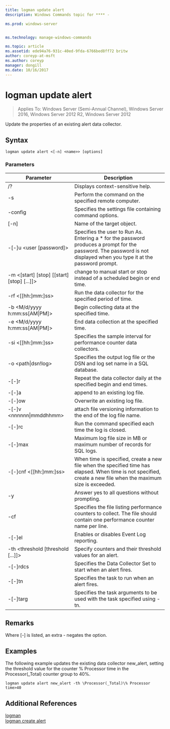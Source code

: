 ```yaml
---
title: logman update alert
description: Windows Commands topic for **** - 

ms.prod: windows-server


ms.technology: manage-windows-commands

ms.topic: article
ms.assetid: ede94a76-931c-40ed-9fda-6766bed8ff72 britw
author: coreyp-at-msft
ms.author: coreyp
manager: dongill
ms.date: 10/16/2017
---
```

# logman update alert

>Applies To: Windows Server (Semi-Annual Channel), Windows Server 2016, Windows Server 2012 R2, Windows Server 2012

Update the properties of an existing alert data collector.  

## Syntax  
```  
logman update alert <[-n] <name>> [options]  
```  
### Parameters  

|                 Parameter                  |                                                                               Description                                                                               |
|--------------------------------------------|-------------------------------------------------------------------------------------------------------------------------------------------------------------------------|
|                     /?                     |                                                                    Displays context-sensitive help.                                                                     |
|             -s <computer name>             |                                                          Perform the command on the specified remote computer.                                                          |
|              -config <value>               |                                                         Specifies the settings file containing command options.                                                         |
|                [-n] <name>                 |                                                                       Name of the target object.                                                                        |
|          -[-]u <user [password]>           | Specifies the user to Run As. Entering a \* for the password produces a prompt for the password. The password is not displayed when you type it at the password prompt. |
| -m <[start] [stop] [[start] [stop] [...]]> |                                                change to manual start or stop instead of a scheduled begin or end time.                                                 |
|             -rf <[[hh:]mm:]ss>             |                                                        Run the data collector for the specified period of time.                                                         |
|     -b <M/d/yyyy h:mm:ss[AM&#124;PM]>      |                                                              Begin collecting data at the specified time.                                                               |
|     -e <M/d/yyyy h:mm:ss[AM&#124;PM]>      |                                                               End data collection at the specified time.                                                                |
|             -si <[[hh:]mm:]ss>             |                                                 Specifies the sample interval for performance counter data collectors.                                                  |
|           -o <path&#124;dsn!log>           |                                              Specifies the output log file or the DSN and log set name in a SQL database.                                               |
|                   -[-]r                    |                                                  Repeat the data collector daily at the specified begin and end times.                                                  |
|                   -[-]a                    |                                                                     append to an existing log file.                                                                     |
|                   -[-]ow                   |                                                                     Overwrite an existing log file.                                                                     |
|        -[-]v <nnnnnn&#124;mmddhhmm>        |                                                   attach file versioning information to the end of the log file name.                                                   |
|               -[-]rc <task>                |                                                         Run the command specified each time the log is closed.                                                          |
|              -[-]max <value>               |                                                 Maximum log file size in MB or maximum number of records for SQL logs.                                                  |
|           -[-]cnf <[[hh:]mm:]ss>           |     When time is specified, create a new file when the specified time has elapsed. When time is not specified, create a new file when the maximum size is exceeded.     |
|                     -y                     |                                                             Answer yes to all questions without prompting.                                                              |
|               -cf <filename>               |                       Specifies the file listing performance counters to collect. The file should contain one performance counter name per line.                        |
|                   -[-]el                   |                                                                Enables or disables Event Log reporting.                                                                 |
|     -th <threshold [threshold [...]]>      |                                                        Specify counters and their threshold values for an alert.                                                        |
|              -[-]rdcs <name>               |                                                     Specifies the Data Collector Set to start when an alert fires.                                                      |
|               -[-]tn <task>                |                                                             Specifies the task to run when an alert fires.                                                              |
|            -[-]targ <argument>             |                                               Specifies the task arguments to be used with the task specified using -tn.                                                |

## Remarks  
Where [-] is listed, an extra - negates the option.  
## <a name=BKMK_examples></a>Examples  
The following example updates the existing data collector new_alert, setting the threshold value for the counter % Processor time in the Processor(_Total) counter group to 40%.  
```  
logman update alert new_alert -th \Processor(_Total)\% Processor time>40  
```  
## Additional References  
[logman](logman.md)  
[logman create alert](logman-create-alert.md)  
